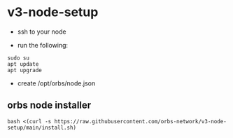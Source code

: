 # v3-node-setup

- ssh to your node

-  run the following:
``` 
sudo su
apt update
apt upgrade
```

- create /opt/orbs/node.json

## orbs node installer

```bash <(curl -s https://raw.githubusercontent.com/orbs-network/v3-node-setup/main/install.sh)```
